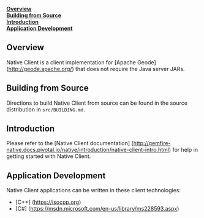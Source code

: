 **[Overview](#overview)**  
**[Building from Source](#building)**  
**[Introduction](#started)**  
**[Application Development](#development)**  

## <a name="overview"></a>Overview

Native Client is a client implementation for [Apache Geode] (http://geode.apache.org/) that does not require the Java server JARs.

## <a name="building"></a>Building from Source

Directions to build Native Client from source can be found in the source distribution in `src/BUILDING.md`.

## <a name="started"></a>Introduction
Please refer to the [Native Client documentation] (http://gemfire-native.docs.pivotal.io/native/introduction/native-client-intro.html) for help in getting started with Native Client.

## <a name="development"></a>Application Development

Native Client applications can be written in these client technologies:

* [C++] (https://isocpp.org)
* [C#] (https://msdn.microsoft.com/en-us/library/ms228593.aspx)